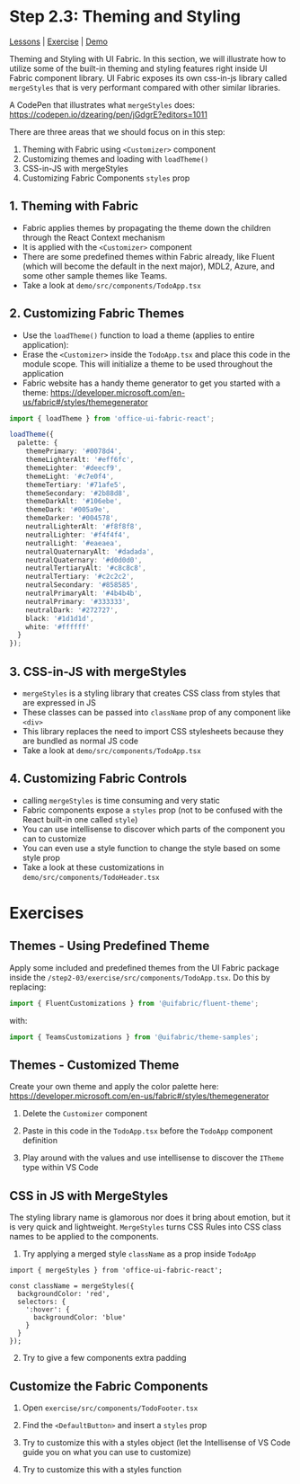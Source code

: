# Step 2.3: Theming and Styling

[Lessons](../) | [Exercise](./exercise/) | [Demo](./demo/)

Theming and Styling with UI Fabric. In this section, we will illustrate how to utilize some of the built-in theming and styling features right inside UI Fabric component library. UI Fabric exposes its own css-in-js library called `mergeStyles` that is very performant compared with other similar libraries.

A CodePen that illustrates what `mergeStyles` does: https://codepen.io/dzearing/pen/jGdgrE?editors=1011

There are three areas that we should focus on in this step:

1. Theming with Fabric using `<Customizer>` component
2. Customizing themes and loading with `loadTheme()`
3. CSS-in-JS with mergeStyles
4. Customizing Fabric Components `styles` prop

## 1. Theming with Fabric

- Fabric applies themes by propagating the theme down the children through the React Context mechanism
- It is applied with the `<Customizer>` component
- There are some predefined themes within Fabric already, like Fluent (which will become the default in the next major), MDL2, Azure, and some other sample themes like Teams.
- Take a look at `demo/src/components/TodoApp.tsx`

## 2. Customizing Fabric Themes

- Use the `loadTheme()` function to load a theme (applies to entire application):
- Erase the `<Customizer>` inside the `TodoApp.tsx` and place this code in the module scope. This will initialize a theme to be used throughout the application
- Fabric website has a handy theme generator to get you started with a theme: https://developer.microsoft.com/en-us/fabric#/styles/themegenerator

```ts
import { loadTheme } from 'office-ui-fabric-react';

loadTheme({
  palette: {
    themePrimary: '#0078d4',
    themeLighterAlt: '#eff6fc',
    themeLighter: '#deecf9',
    themeLight: '#c7e0f4',
    themeTertiary: '#71afe5',
    themeSecondary: '#2b88d8',
    themeDarkAlt: '#106ebe',
    themeDark: '#005a9e',
    themeDarker: '#004578',
    neutralLighterAlt: '#f8f8f8',
    neutralLighter: '#f4f4f4',
    neutralLight: '#eaeaea',
    neutralQuaternaryAlt: '#dadada',
    neutralQuaternary: '#d0d0d0',
    neutralTertiaryAlt: '#c8c8c8',
    neutralTertiary: '#c2c2c2',
    neutralSecondary: '#858585',
    neutralPrimaryAlt: '#4b4b4b',
    neutralPrimary: '#333333',
    neutralDark: '#272727',
    black: '#1d1d1d',
    white: '#ffffff'
  }
});
```

## 3. CSS-in-JS with mergeStyles

- `mergeStyles` is a styling library that creates CSS class from styles that are expressed in JS
- These classes can be passed into `className` prop of any component like `<div>`
- This library replaces the need to import CSS stylesheets because they are bundled as normal JS code
- Take a look at `demo/src/components/TodoApp.tsx`

## 4. Customizing Fabric Controls

- calling `mergeStyles` is time consuming and very static
- Fabric components expose a `styles` prop (not to be confused with the React built-in one called `style`)
- You can use intellisense to discover which parts of the component you can to customize
- You can even use a style function to change the style based on some style prop
- Take a look at these customizations in `demo/src/components/TodoHeader.tsx`

# Exercises

## Themes - Using Predefined Theme

Apply some included and predefined themes from the UI Fabric package inside the `/step2-03/exercise/src/components/TodoApp.tsx`. Do this by replacing:

```ts
import { FluentCustomizations } from '@uifabric/fluent-theme';
```

with:

```ts
import { TeamsCustomizations } from '@uifabric/theme-samples';
```

## Themes - Customized Theme

Create your own theme and apply the color palette here:
https://developer.microsoft.com/en-us/fabric#/styles/themegenerator

1. Delete the `Customizer` component

2. Paste in this code in the `TodoApp.tsx` before the `TodoApp` component definition

3. Play around with the values and use intellisense to discover the `ITheme` type within VS Code

## CSS in JS with MergeStyles

The styling library name is glamorous nor does it bring about emotion, but it is very quick and lightweight. `MergeStyles` turns CSS Rules into CSS class names to be applied to the components.

1. Try applying a merged style `className` as a prop inside `TodoApp`

```tsx
import { mergeStyles } from 'office-ui-fabric-react';

const className = mergeStyles({
  backgroundColor: 'red',
  selectors: {
    ':hover': {
      backgroundColor: 'blue'
    }
  }
});
```

2. Try to give a few components extra padding

## Customize the Fabric Components

1. Open `exercise/src/components/TodoFooter.tsx`

2. Find the `<DefaultButton>` and insert a `styles` prop

3. Try to customize this with a styles object (let the Intellisense of VS Code guide you on what you can use to customize)

4. Try to customize this with a styles function

